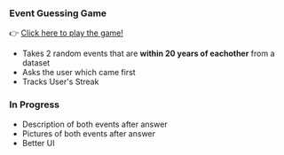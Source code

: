 ### Event Guessing Game

👉 [Click here to play the game!](https://historical-event-game.streamlit.app)

- Takes 2 random events that are **within 20 years of eachother** from a dataset
- Asks the user which came first
- Tracks User's Streak

### In Progress
- Description of both events after answer
- Pictures of both events after answer
- Better UI
